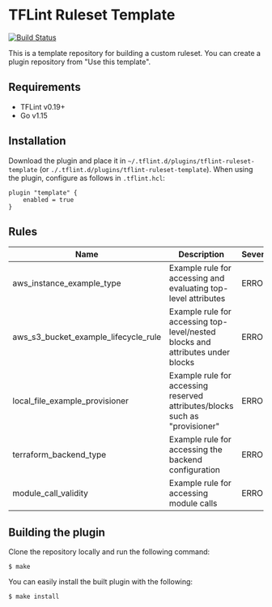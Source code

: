# TFLint Ruleset Template
[![Build Status](https://github.com/terraform-linters/tflint-ruleset-template/workflows/build/badge.svg?branch=master)](https://github.com/terraform-linters/tflint-ruleset-template/actions)

This is a template repository for building a custom ruleset. You can create a plugin repository from "Use this template".

## Requirements

- TFLint v0.19+
- Go v1.15

## Installation

Download the plugin and place it in `~/.tflint.d/plugins/tflint-ruleset-template` (or `./.tflint.d/plugins/tflint-ruleset-template`). When using the plugin, configure as follows in `.tflint.hcl`:

```hcl
plugin "template" {
    enabled = true
}
```

## Rules

|Name|Description|Severity|Enabled|Link|
| --- | --- | --- | --- | --- |
|aws_instance_example_type|Example rule for accessing and evaluating top-level attributes|ERROR|✔||
|aws_s3_bucket_example_lifecycle_rule|Example rule for accessing top-level/nested blocks and attributes under blocks|ERROR|✔||
|local_file_example_provisioner|Example rule for accessing reserved attributes/blocks such as "provisioner"|ERROR|✔||
|terraform_backend_type|Example rule for accessing the backend configuration|ERROR|✔||
|module_call_validity|Example rule for accessing module calls|ERROR|✔||

## Building the plugin

Clone the repository locally and run the following command:

```
$ make
```

You can easily install the built plugin with the following:

```
$ make install
```
